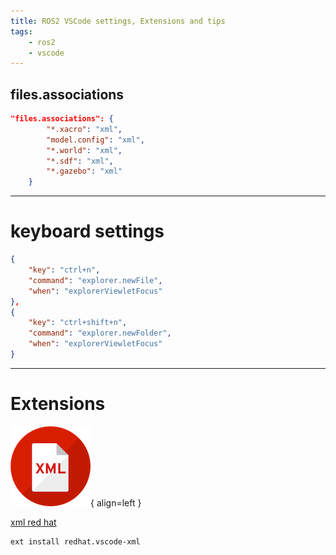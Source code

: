 ```yaml
---
title: ROS2 VSCode settings, Extensions and tips
tags:
    - ros2
    - vscode
---
```


## files.associations

```json
"files.associations": {
        "*.xacro": "xml",
        "model.config": "xml",
        "*.world": "xml",
        "*.sdf": "xml",
        "*.gazebo": "xml"
    }
```

---

# keyboard settings

```json title=".config/Code/User/keybindings.json"
{
    "key": "ctrl+n",
    "command": "explorer.newFile",
    "when": "explorerViewletFocus"
},
{
    "key": "ctrl+shift+n",
    "command": "explorer.newFolder",
    "when": "explorerViewletFocus"
}
```

---

# Extensions

![](images/xml.png){ align=left }

[xml red hat](https://marketplace.visualstudio.com/items?itemName=redhat.vscode-xml)

```
ext install redhat.vscode-xml
```




